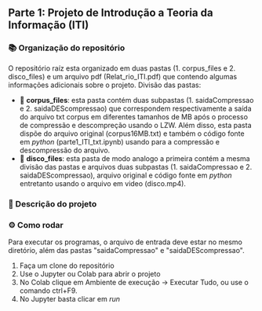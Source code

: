 ## Parte 1: Projeto de Introdução a Teoria da Informação (ITI)

### 📚 Organização do repositório
O repositório raíz esta organizado em duas pastas (1. corpus_files e 2. disco_files) e um arquivo pdf (Relat_rio_ITI.pdf) que contendo algumas informações adicionais sobre o projeto.
Divisão das pastas:
- 📁 **corpus_files**: esta pasta contém duas subpastas (1. saidaCompressao e 2. saidaDEScompressao) que correspondem respectivamente a saída do arquivo txt corpus em diferentes tamanhos de MB após o processo de compressão e descompreção usando o LZW. Além disso, esta pasta dispõe do arquivo original (corpus16MB.txt) e também o código fonte em *python* (parte1_ITI_txt.ipynb) usando para a compressão e descompressão do arquivo.
- 📁 **disco_files**: esta pasta de modo analogo a primeira contém a mesma divisão das pastas e arquivos duas subpastas (1. saidaCompressao e 2. saidaDEScompressao), arquivo original e código fonte em *python* entretanto usando o arquivo em video (disco.mp4).

### 📄 Descrição do projeto 

### ⚙ Como rodar
Para executar os programas, o arquivo de entrada deve estar no mesmo diretório, além das pastas "saidaCompressao" e "saidaDEScompressao".
1. Faça um clone do repositório
2. Use o Jupyter ou Colab para abrir o projeto
3. No Colab clique em Ambiente de execução -> Executar Tudo, ou use o comando ctrl+F9.
4. No Jupyter basta clicar em *run*
